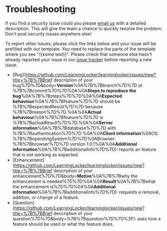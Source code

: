 ---
---

# Troubleshooting

If you find a security issue could you please [email us](mailto:security@ht2.co.uk) with a detailed description. This will give the team a chance to quickly resolve the problem. Don't post security issues anywhere else!

To report other issues, please click the links below and your issue will be prefilled with our template. You need to replace the parts of the template where you see "\{\{some text\}\}". Please check that someone else hasn't already reported your issue in our [issue tracker](https://github.com/LearningLocker/learninglocker/issues/) before reporting a new issue.

- [Bug](https://github.com/LearningLocker/learninglocker/issues/new?title=%7B%7BBrief description of your bug%7D%7D&body=**Version**%0A%7B%7Bbranch%7D%7D at %7B%7Bcommit%7D%7D%0A%0A**Steps to reproduce the bug**%0A%7B%7Bsteps%7D%7D%0A%0A**Expected behaviour**%0A%7B%7Bfeature%7D%7D should be %7B%7BexpectedResult%7D%7D because %7B%7Breason%7D%7D.%0A%0A**Actual behaviour**%0A%7B%7Bfeature%7D%7D is %7B%7BactualResult%7D%7D.%0A%0A**Server information**%0A%7B%7Bdatabase%7D%7D with %7B%7Bauthentication%7D%7D.%0A%0A**Client information**%0AOS: %7B%7BoperatingSystem%7D%7D%0ABrowser: %7B%7Bbrowser%7D%7D version 1.0.1%0A%0A**Additional information**%0A%7B%7BadditionalInfo%7D%7D): reports an feature that is not working as expected.
- [Enhancement](https://github.com/LearningLocker/learninglocker/issues/new?title=%7B%7BBrief description of your enhancement%7D%7D&body=**Motive**%0A%7B%7Bwhy the enhancement is needed%7D%7D%0A%0A**Result**%0A%7B%7Bwhat the enhancement is%7D%7D%0A%0A**Additional information**%0A%7B%7BadditionalInfo%7D%7D): requests a removal, addition, or change of a feature.
- [Question](https://github.com/LearningLocker/learninglocker/issues/new?title=%7B%7BBrief description of your question%7D%7D&body=%7B%7Bquestion%7D%7D%3F): asks how a feature should be used or what the feature does.
